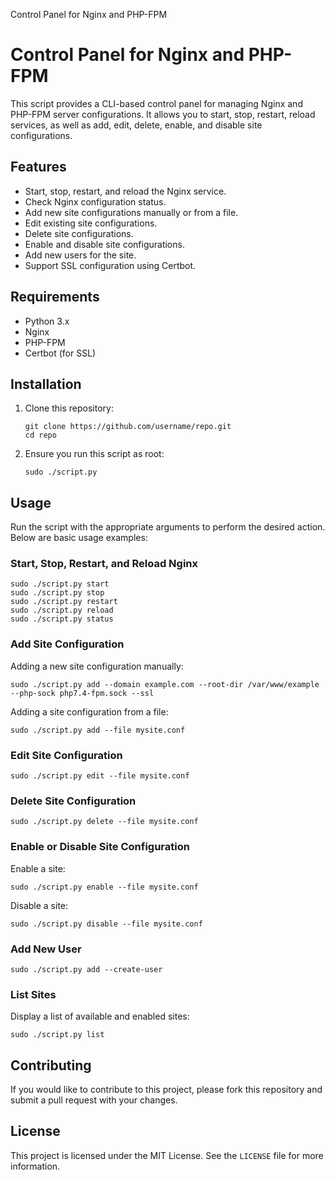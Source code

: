   Control Panel for Nginx and PHP-FPM

Control Panel for Nginx and PHP-FPM
===================================

This script provides a CLI-based control panel for managing Nginx and PHP-FPM server configurations. It allows you to start, stop, restart, reload services, as well as add, edit, delete, enable, and disable site configurations.

Features
--------

*   Start, stop, restart, and reload the Nginx service.
*   Check Nginx configuration status.
*   Add new site configurations manually or from a file.
*   Edit existing site configurations.
*   Delete site configurations.
*   Enable and disable site configurations.
*   Add new users for the site.
*   Support SSL configuration using Certbot.

Requirements
------------

*   Python 3.x
*   Nginx
*   PHP-FPM
*   Certbot (for SSL)

Installation
------------

1.  Clone this repository:
    
        git clone https://github.com/username/repo.git
        cd repo
    
2.  Ensure you run this script as root:
    
        sudo ./script.py
    

Usage
-----

Run the script with the appropriate arguments to perform the desired action. Below are basic usage examples:

### Start, Stop, Restart, and Reload Nginx

    sudo ./script.py start
    sudo ./script.py stop
    sudo ./script.py restart
    sudo ./script.py reload
    sudo ./script.py status

### Add Site Configuration

Adding a new site configuration manually:

    sudo ./script.py add --domain example.com --root-dir /var/www/example --php-sock php7.4-fpm.sock --ssl

Adding a site configuration from a file:

    sudo ./script.py add --file mysite.conf

### Edit Site Configuration

    sudo ./script.py edit --file mysite.conf

### Delete Site Configuration

    sudo ./script.py delete --file mysite.conf

### Enable or Disable Site Configuration

Enable a site:

    sudo ./script.py enable --file mysite.conf

Disable a site:

    sudo ./script.py disable --file mysite.conf

### Add New User

    sudo ./script.py add --create-user

### List Sites

Display a list of available and enabled sites:

    sudo ./script.py list

Contributing
------------

If you would like to contribute to this project, please fork this repository and submit a pull request with your changes.

License
-------

This project is licensed under the MIT License. See the `LICENSE` file for more information.
